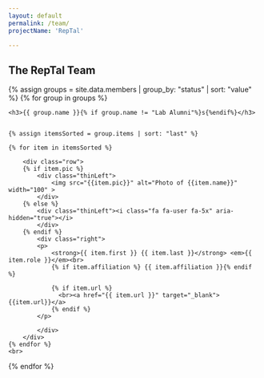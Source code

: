 ```yaml
---
layout: default
permalink: /team/
projectName: 'RepTal'

---
```


## The RepTal Team

<div>
{% assign groups = site.data.members | group_by: "status" | sort: "value" %}
{% for group in groups %}

    <h3>{{ group.name }}{% if group.name != "Lab Alumni"%}s{%endif%}</h3>


    {% assign itemsSorted = group.items | sort: "last" %}

    {% for item in itemsSorted %}

        <div class="row">
        {% if item.pic %}
            <div class="thinLeft">
                <img src="{{item.pic}}" alt="Photo of {{item.name}}" width="100" >
            </div>
        {% else %}
            <div class="thinLeft"><i class="fa fa-user fa-5x" aria-hidden="true"></i>
            </div>
        {% endif %}
            <div class="right">
            <p>
                <strong>{{ item.first }} {{ item.last }}</strong> <em>{{ item.role }}</em><br>
                {% if item.affiliation %} {{ item.affiliation }}{% endif %}

                {% if item.url %}
                  <br><a href="{{ item.url }}" target="_blank">{{item.url}}</a>
                {% endif %}
            </p>

            </div>
        </div>
    {% endfor %}
    <br>

{% endfor %}
</div>